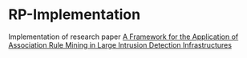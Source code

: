 # RP-Implementation
Implementation of research paper
[A Framework for the Application of Association Rule Mining in Large Intrusion Detection Infrastructures](https://link.springer.com/chapter/10.1007/11856214_1)

